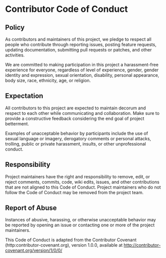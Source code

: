 # Contributor Code of Conduct

## Policy
As contributors and maintainers of this project, we pledge to respect all people who 
contribute through reporting issues, posting feature requests, updating documentation,
submitting pull requests or patches, and other activities.

We are committed to making participation in this project a harassment-free experience for
everyone, regardless of level of experience, gender, gender identity and expression,
sexual orientation, disability, personal appearance, body size, race, ethnicity, age, or religion.

## Expectation
All contributors to this project are expected to maintain decorum and respect to each other while
communicating and collaboration. Make sure to provide a constructive feedback considering the end goal
of project betterment. 

Examples of unacceptable behavior by participants include the use of sexual language or
imagery, derogatory comments or personal attacks, trolling, public or private harassment,
insults, or other unprofessional conduct.

## Responsibility

Project maintainers have the right and responsibility to remove, edit, or reject comments,
commits, code, wiki edits, issues, and other contributions that are not aligned to this 
Code of Conduct. Project maintainers who do not follow the Code of Conduct may be removed 
from the project team.

## Report of Abuse
Instances of abusive, harassing, or otherwise unacceptable behavior may be reported by 
opening an issue or contacting one or more of the project maintainers.

This Code of Conduct is adapted from the Contributor Covenant 
(http:contributor-covenant.org), version 1.0.0, available at 
http://contributor-covenant.org/version/1/0/0/
